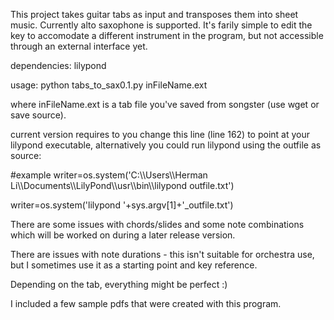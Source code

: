 This project takes guitar tabs as input and transposes them into sheet music.  Currently alto saxophone is supported.  It's farily simple to edit the key to accomodate a different instrument in the program, but not accessible through an external interface yet.

dependencies: lilypond

usage: python tabs_to_sax0.1.py inFileName.ext

where inFileName.ext is a tab file you've saved from songster (use wget or save source).

current version requires to you change this line (line 162) to point at your lilypond executable, alternatively you could run lilypond using the outfile as source:

#example writer=os.system('C:\\\\Users\\\\Herman Li\\\\Documents\\\\LilyPond\\\usr\\\\bin\\\\lilypond outfile.txt')

writer=os.system('lilypond '+sys.argv[1]+'_outfile.txt')

There are some issues with chords/slides and some note combinations which will be worked on during a later release version.

There are issues with note durations - this isn't suitable for orchestra use, but I sometimes use it as a starting point and key reference.

Depending on the tab, everything might be perfect :)

I included a few sample pdfs that were created with this program.
